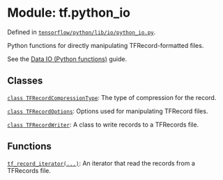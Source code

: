 <div itemscope itemtype="http://developers.google.com/ReferenceObject">
<meta itemprop="name" content="tf.python_io" />
</div>

# Module: tf.python_io



Defined in [`tensorflow/python/lib/io/python_io.py`](https://www.tensorflow.org/code/tensorflow/python/lib/io/python_io.py).

Python functions for directly manipulating TFRecord-formatted files.

See the [Data IO (Python functions)](../../../api_guides/python/python_io.md) guide.


## Classes

[`class TFRecordCompressionType`](../tf/python_io/TFRecordCompressionType.md): The type of compression for the record.

[`class TFRecordOptions`](../tf/python_io/TFRecordOptions.md): Options used for manipulating TFRecord files.

[`class TFRecordWriter`](../tf/python_io/TFRecordWriter.md): A class to write records to a TFRecords file.

## Functions

[`tf_record_iterator(...)`](../tf/python_io/tf_record_iterator.md): An iterator that read the records from a TFRecords file.

